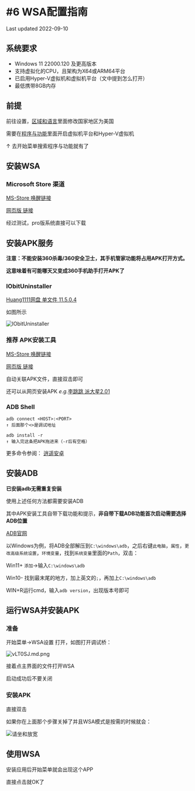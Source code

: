 # #6 WSA配置指南
Last updated 2022-09-10
## 系统要求
- Windows 11 22000.120 及更高版本
- 支持虚拟化的CPU，且架构为X64或ARM64平台
- 已启用Hyper-V虚拟机和虚拟机平台（文中提到怎么打开）
- 最低携带8GB内存


## 前提
前往设置，[区域和语言](https://kdxiaoyi.github.io/api/jump.htm?back=1&u=ms-settings:regionlanguage)里面修改国家地区为美国

需要在[程序与功能](https://kdxiaoyi.github.io/api/jump.htm?back=1&u=ms-settings:optionalfeatures)里面开启虚拟机平台和Hyper-V虚拟机

↑ 去开始菜单搜索程序与功能就有了
## 安装WSA
### Microsoft Store 渠道
[MS-Store 唤醒链接](http://kdxiaoyi.github.io/api/jump.htm?back=1&u=ms-windows-store://pdp/?ProductId=9P3395VX91NR)

[网页版 链接](https://apps.microsoft.com/store/detail/windows-subsystem-for-android%E2%84%A2-with-amazon-appstore/9P3395VX91NR)

经过测试，pro版系统直接可以下载
## 安装APK服务
**注意：不能安装360杀毒/360安全卫士，其手机管家功能将占用APK打开方式。**

**这意味着有可能哪天又变成360手机助手打开APK了**
### IObitUninstaller
[Huang1111网盘 单文件 11.5.0.4](https://pan.huang1111.cn/s/2Q4XTN?path=%2FIObitUninstaller%20%E5%8D%B8%E8%BD%BD%E5%B7%A5%E5%85%B7%20%E5%8D%95%E6%96%87%E4%BB%B6%E7%89%88%2011.5.0.4)

如图所示

![IObitUninstaller](https://s1.ax1x.com/2022/09/09/vLdvhF.md.png)
### **推荐** APK安装工具
[MS-Store 唤醒链接](http://kdxiaoyi.github.io/api/jump.htm?back=1&u=ms-windows-store://pdp/?ProductId=9P2JFQ43FPPG)

[网页版 链接](https://apps.microsoft.com/store/detail/windows-subsystem-for-android%E2%84%A2-with-amazon-appstore/9P2JFQ43FPPG)

自动关联APK文件，直接双击即可

还可以从网页安装APK *e.g.*[李跳跳 派大星2.01](https://kdxiaoyi.github.io/api/jump.htm?back=1&u=Apkinstaller:?source=https://kdx233.github.io/res/%E6%B4%BE%E5%A4%A7%E6%98%9F2.01.apk)
### ADB Shell
```
adb connect <HOST>:<PORT>
↑ 后面那个<>是调试地址

adb install -r 
↑ 输入完这条把APK拖进来（-r后有空格）
```
更多命令参阅： [逍遥安卓](https://bbs.xyaz.cn/thread-365537-1-1.html)
## 安装ADB
**已安装adb无需重复安装**

使用上述任何方法都需要安装ADB

其中APK安装工具自带下载功能和提示，**非自带下载ADB功能首次启动需要选择ADB位置**

[ADB官网](https://developer.android.google.cn/studio/releases/platform-tools?hl=zh-cn#downloads)

以Windows为例，将ADB全部解压到`C:\windows\adb`，之后右键`此电脑`，`属性`，`更改高级系统设置`，`环境变量`，找到`系统变量`里面的`Path`，双击：

Win11+ `添加`->输入`C:\windows\adb`

Win10- 找到最末尾的地方，加上英文的`;`，再加上`C:\windows\adb`

WIN+R运行cmd，输入`adb version`，出现版本号即可
## 运行WSA并安装APK
### 准备
开始菜单->WSA设置 打开，如图打开调试桥：

![vLT0SJ.md.png](https://s1.ax1x.com/2022/09/10/vLT0SJ.md.png)

接着点主界面的文件打开WSA

启动成功后不要关闭
### 安装APK
直接双击

如果你在上面那个步骤关掉了并且WSA模式是按需的时候就会：

![请坐和放宽](https://s1.ax1x.com/2022/09/10/vLTOfg.png)
## 使用WSA
安装应用后开始菜单就会出现这个APP

直接点击就OK了